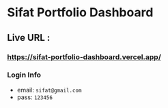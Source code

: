# Sifat Portfolio Dashboard

## Live URL :

### https://sifat-portfolio-dashboard.vercel.app/



### Login Info
* email:  `sifat@gmail.com`
* pass:    `123456`
